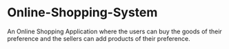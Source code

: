 # Online-Shopping-System
An Online Shopping Application where the users can buy the goods of their preference and the sellers can add products of their preference. 
